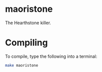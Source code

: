 # maoristone
The Hearthstone killer.

Compiling
=========
To compile, type the following into a terminal:

```bash
make maoristone
```
